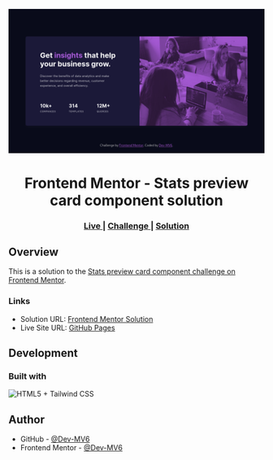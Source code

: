 ![](./screenshot.png)

<h1 align="center">Frontend Mentor - Stats preview card component solution</h1>

<div align="center">
  <h3>
    <a href="https://dev-mv6.github.io/Frontend-Mentor-Challenges/N-Challenges/Stats%20preview%20card%20component/">
      Live
    </a>
    <span> | </span>
    <a href="https://www.frontendmentor.io/challenges/stats-preview-card-component-8JqbgoU62/">
      Challenge
    </a>
   <span> | </span>
    <a href="https://www.frontendmentor.io/solutions/stats-preview-card-component-nxHnAG9FO5">
      Solution
    </a>
  </h3>
</div>

## Overview

This is a solution to the [Stats preview card component challenge on Frontend Mentor](https://www.frontendmentor.io/challenges/stats-preview-card-component-8JqbgoU62).

### Links

- Solution URL: [Frontend Mentor Solution](https://www.frontendmentor.io/solutions/stats-preview-card-component-nxHnAG9FO5)
- Live Site URL: [GitHub Pages](https://dev-mv6.github.io/Frontend-Mentor-Challenges/N-Challenges/Stats%20preview%20card%20component/)

## Development

### Built with

<img src="https://skillicons.dev/icons?i=html,tailwind" title="HTML5 + Tailwind CSS">

## Author

- GitHub - [@Dev-MV6](https://github.com/Dev-MV6)
- Frontend Mentor - [@Dev-MV6](https://www.frontendmentor.io/profile/Dev-MV6)
